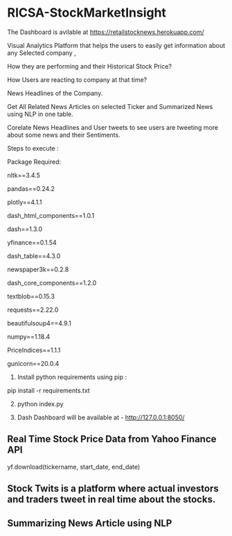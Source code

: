 # RICSA-StockMarketInsight

The Dashboard is avilable at https://retailstocknews.herokuapp.com/

Visual Analytics Platform that helps the users  to easily get information about any Selected  company ,

How they are performing and their Historical Stock Price?

How Users are reacting to company at that time?

News Headlines of the Company.

Get All Related News Articles on selected Ticker  and Summarized News using NLP in one table.

Corelate  News  Headlines and User tweets to see  users are tweeting more about some news and their Sentiments.

Steps to execute :

Package Required:

nltk==3.4.5

pandas==0.24.2

plotly==4.1.1

dash_html_components==1.0.1

dash==1.3.0

yfinance==0.1.54

dash_table==4.3.0

newspaper3k==0.2.8

dash_core_components==1.2.0

textblob==0.15.3

requests==2.22.0

beautifulsoup4==4.9.1

numpy==1.18.4

PriceIndices==1.1.1

gunicorn==20.0.4


1. Install python requirements using pip : 

pip install -r requirements.txt


2. python index.py

3. Dash Dashboard will be available at - http://127.0.0.1:8050/




## Real Time Stock Price Data from Yahoo Finance API

yf.download(tickername, start_date, end_date)

## Stock Twits is a platform where  actual investors and traders tweet in real time about the stocks.

## Summarizing News Article using NLP








